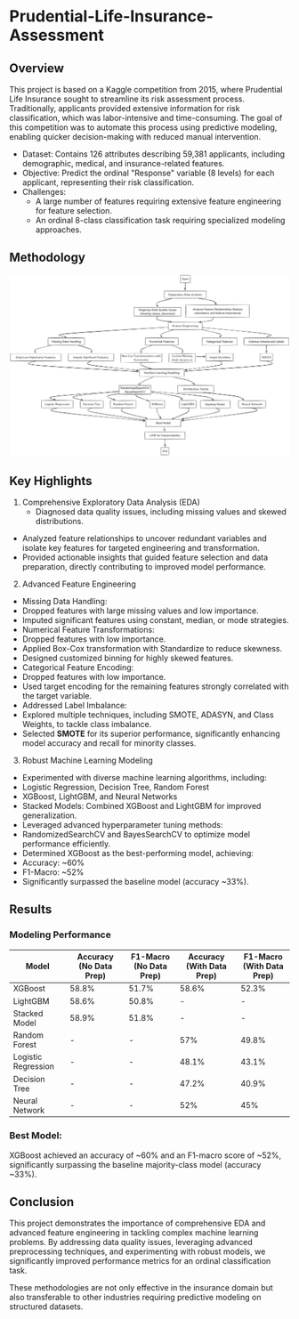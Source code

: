# Prudential-Life-Insurance-Assessment

## Overview
This project is based on a Kaggle competition from 2015, where Prudential Life Insurance sought to streamline its risk assessment process. Traditionally, applicants provided extensive information for risk classification, which was labor-intensive and time-consuming. The goal of this competition was to automate this process using predictive modeling, enabling quicker decision-making with reduced manual intervention.
- Dataset: Contains 126 attributes describing 59,381 applicants, including demographic, medical, and insurance-related features.
- Objective: Predict the ordinal "Response" variable (8 levels) for each applicant, representing their risk classification.
- Challenges:
  - A large number of features requiring extensive feature engineering for feature selection.
  - An ordinal 8-class classification task requiring specialized modeling approaches.

## Methodology
![Approach](images/ML_project_metho.png)
## Key Highlights
1. Comprehensive Exploratory Data Analysis (EDA)
   - Diagnosed data quality issues, including missing values and skewed distributions.
 - Analyzed feature relationships to uncover redundant variables and isolate key features for targeted engineering and transformation.
 - Provided actionable insights that guided feature selection and data preparation, directly contributing to improved model performance.
2. Advanced Feature Engineering
 - Missing Data Handling:
  - Dropped features with large missing values and low importance.
  - Imputed significant features using constant, median, or mode strategies.
 - Numerical Feature Transformations:
  - Dropped features with low importance.
  - Applied Box-Cox transformation with Standardize to reduce skewness.
  - Designed customized binning for highly skewed features.
 - Categorical Feature Encoding:
  - Dropped features with low importance.
  - Used target encoding for the remaining features strongly correlated with the target variable.
 - Addressed Label Imbalance:
  - Explored multiple techniques, including SMOTE, ADASYN, and Class Weights, to tackle class imbalance.
  - Selected **SMOTE** for its superior performance, significantly enhancing model accuracy and recall for minority classes.
3. Robust Machine Learning Modeling
 - Experimented with diverse machine learning algorithms, including:
  - Logistic Regression, Decision Tree, Random Forest
  - XGBoost, LightGBM, and Neural Networks
  - Stacked Models: Combined XGBoost and LightGBM for improved generalization.
 - Leveraged advanced hyperparameter tuning methods:
  - RandomizedSearchCV and BayesSearchCV to optimize model performance efficiently.
 - Determined XGBoost as the best-performing model, achieving:
  - Accuracy: ~60%
  - F1-Macro: ~52%
  - Significantly surpassed the baseline model (accuracy ~33%).

## Results
### Modeling Performance

| Model                 | Accuracy (No Data Prep) | F1-Macro (No Data Prep) | Accuracy (With Data Prep) | F1-Macro (With Data Prep) |
|-----------------------|--------------------|--------------------|-----------------------|-----------------------|
| XGBoost               | 58.8%             | 51.7%             | 58.6%                | 52.3%                |
| LightGBM              | 58.6%             | 50.8%             | -                    | -                    |
| Stacked Model         | 58.9%             | 51.8%             | -                    | -                    |
| Random Forest         | -                 | -                 | 57%                  | 49.8%                |
| Logistic Regression   | -                 | -                 | 48.1%                | 43.1%                |
| Decision Tree         | -                 | -                 | 47.2%                | 40.9%                |
| Neural Network        | -                 | -                 | 52%                  | 45%                  |



### Best Model: 
XGBoost achieved an accuracy of ~60% and an F1-macro score of ~52%, significantly surpassing the baseline majority-class model (accuracy ~33%).

## Conclusion
This project demonstrates the importance of comprehensive EDA and advanced feature engineering in tackling complex machine learning problems. By addressing data quality issues, leveraging advanced preprocessing techniques, and experimenting with robust models, we significantly improved performance metrics for an ordinal classification task.

These methodologies are not only effective in the insurance domain but also transferable to other industries requiring predictive modeling on structured datasets.


